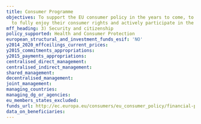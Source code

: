 ```yaml
---
title: Consumer Programme
objectives: To support the EU consumer policy in the years to come, to help the citizens
  to fully enjoy their consumer rights and actively participate in the Single Market.
mff_heading: 3) Security and citizenship
policy_supported: Health and Consumer Protection
european_structural_and_investment_funds_esif: 'NO'
y2014_2020_mffceilings_current_prices: 
y2015_commitments_appropriations: 
y2015_payments_appropriations: 
centralised_direct_management: 
centralised_indirect_management: 
shared_management: 
decentralised_management: 
joint_management: 
managing_countries: 
managing_dg_or_agencies: 
eu_members_states_excluded: 
funds_url: http://ec.europa.eu/consumers/eu_consumer_policy/financial-programme/index_en.htm
data_on_beneficiaries: 
---
```

